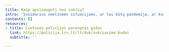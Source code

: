 ```yaml
---
title: Kaip apsisaugoti nuo sukčių?
intro: 'Susidarius neelinėms situacijoms, ar tai būtų pandemija, ar karas Ukrainoje, jumis gali siekti pasinaudoti sukčiai, siekdami išvilioti iš jūsų pinigus ar asmens duomenis, todėl galioja ta pati taisyklė – neskubėkite, tikrinkite, lyginkite. Būtinai susipažinkite su Lietuvos policijos parengta informacija, kaip atpažinti sukčius ir ką daryti su jais susidūrus.'
contents: []
resources:
- title: Lietuvos policijos parengtas gidas
  link: https://policija.lrv.lt/lt/duk/sukciavimo-budai
  subtitle: ''

---
```


